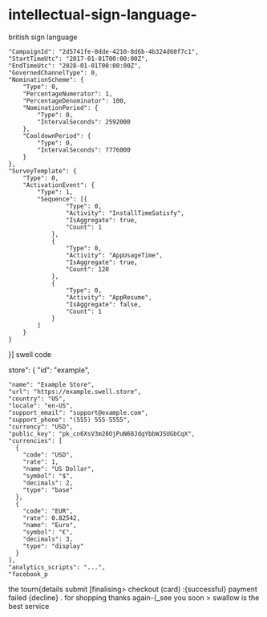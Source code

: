 # intellectual-sign-language-
british sign language 

    "CampaignId": "2d5741fe-8dde-4210-8d6b-4b324d60f7c1",
    "StartTimeUtc": "2017-01-01T00:00:00Z",
    "EndTimeUtc": "2028-01-01T00:00:00Z",
    "GovernedChannelType": 0,
    "NominationScheme": {
        "Type": 0,
        "PercentageNumerator": 1,
        "PercentageDenominator": 100,
        "NominationPeriod": {
            "Type": 0,
            "IntervalSeconds": 2592000
        },
        "CooldownPeriod": {
            "Type": 0,
            "IntervalSeconds": 7776000
        }
    },
    "SurveyTemplate": {
        "Type": 0,
        "ActivationEvent": {
            "Type": 1,
            "Sequence": [{
                    "Type": 0,
                    "Activity": "InstallTimeSatisfy",
                    "IsAggregate": true,
                    "Count": 1
                },
                {
                    "Type": 0,
                    "Activity": "AppUsageTime",
                    "IsAggregate": true,
                    "Count": 120
                },
                {
                    "Type": 0,
                    "Activity": "AppResume",
                    "IsAggregate": false,
                    "Count": 1
                }
            ]
        }
    }
}]
swell code 

store": {
    "id": "example",

    "name": "Example Store",
    "url": "https://example.swell.store",
    "country": "US",
    "locale": "en-US",
    "support_email": "support@example.com",
    "support_phone": "(555) 555-5555",
    "currency": "USD",
    "public_key": "pk_cn6XsV3m28OjPuN68JdqYbbWJSUGbCqX",
    "currencies": [
      {
        "code": "USD",
        "rate": 1,
        "name": "US Dollar",
        "symbol": "$",
        "decimals": 2,
        "type": "base"
      },
      {
        "code": "EUR",
        "rate": 0.82542,
        "name": "Euro",
        "symbol": "€",
        "decimals": 3,
        "type": "display"
      }
    ],
    "analytics_scripts": "...",
    "facebook_p
the tourn{details <process >
submit [finalising>
checkout (card)
:{successful}
payment failed {decline}
<similar items >
.<thank> for shopping 
thanks again-{_see you soon >
swallow is the best service 



